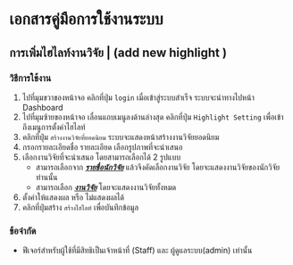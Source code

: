 <!-- # Manual / User guide   📖 -->
# เอกสารคู่มือการใช้งานระบบ


<!-- --- -->


## การเพิ่มไฮไลท์งานวิจัย | (add new highlight )
<!-- ### ข้อกำหนดเบื้องต้น
1. สามารถใช้งานได้เฉพาะผู้ที่เข้าสู่ระบบแล้ว (login) และเป็นผู้ที่เป็นพนักงานหรือผู้ดูและระบบเท่านั้น
2.  -->

### วิธีการใช้งาน
1. ไปที่มุมขวาของหน้าจอ คลิกที่ปุ่ม `login` เมื่อเข้าสู่ระบบสำเร็จ  ระบบจะนำทางไปหน้า Dashboard 
2. ไปที่มุมซ้ายของหน้าจอ เลื่อนแถบเมนูลงด้านล่างสุด คลิกที่ปุ่ม `Highlight Setting` เพื่อเข้าถึงเมนูการตั้งค่าไฮไลท์
3. คลิกที่ปุ่ม `สร้างงานวิจัยที่ยอดนิยม` ระบบจะแสดงหน้าสร้างงานวิจัยยอดนิยม
4. กรอกรายละเอียดชื่อ รายละเอียด เลือกรูปภาพที่จะนำเสนอ 
5. เลือกงานวิจัยที่จะนำเสนอ โดยสามารถเลือกได้ 2 รูปแบบ
    - สามารถเลือกจาก <ins>***รายชื่อนักวิจัย***</ins> แล้วจึงคัดเลือกงานวิจัย โดยจะแสดงงานวิจัยของนักวิจัยท่านนั้น
    - สามารถเลือก <ins>***งานวิจัย***</ins>  โดยจะแสดงงานวิจัยทั้งหมด 
6. ตั้งค่าให้แสดงผล หรือ ไม่แสดงผลได้
7. คลิกที่ปุ่มสร้าง `สร้างไฮไลท์` เพื่อบันทึกข้อมูล

### ข้อจำกัด
- ฟีเจอร์สำหรับผู้ใช้ที่มีสิทธิเป็นเจ้าหน้าที่ (Staff) และ ผู้ดูแลระบบ(admin) เท่านั้น
<!-- 2.  -->


<!-- ## การแก้ไข highlight -->
<!-- ### 3.1 การตั้งค่าปิดการใช้งาน highlight -->


